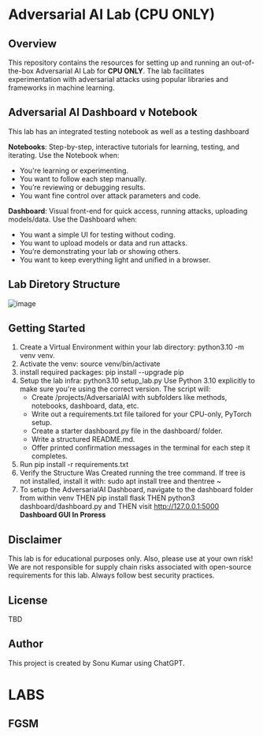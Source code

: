 # Adversarial AI Lab (CPU ONLY)

## Overview

This repository contains the resources for setting up and running an out-of-the-box Adversarial AI Lab for **CPU ONLY**. The lab facilitates experimentation with adversarial attacks using popular libraries and frameworks in machine learning.


## Adversarial AI Dashboard v Notebook
This lab has an integrated testing notebook as well as a testing dashboard

 **Notebooks**: Step-by-step, interactive tutorials for learning, testing, and iterating. Use the Notebook when:
   - You're learning or experimenting.
   - You want to follow each step manually.
   - You’re reviewing or debugging results.
   - You want fine control over attack parameters and code.
     
**Dashboard**: Visual front-end for quick access, running attacks, uploading models/data. Use the Dashboard when:
   - You want a simple UI for testing without coding.
   - You want to upload models or data and run attacks.
   - You’re demonstrating your lab or showing others.
   - You want to keep everything light and unified in a browser.


## Lab Diretory Structure

![image](https://github.com/user-attachments/assets/e6435499-411f-447b-baaa-2a8540425233)


## Getting Started

1. Create a Virtual Environment within your lab directory: python3.10 -m venv venv.
2. Activate the venv:  source venv/bin/activate
3. install required packages: pip install --upgrade pip  
4. Setup the lab infra: python3.10 setup_lab.py Use Python 3.10 explicitly to make sure you're using the correct version. The script will:
   - Create /projects/AdversarialAI with subfolders like methods, notebooks, dashboard, data, etc.
   - Write out a requirements.txt file tailored for your CPU-only, PyTorch setup.
   - Create a starter dashboard.py file in the dashboard/ folder.
   - Write a structured README.md.
   - Offer printed confirmation messages in the terminal for each step it completes.
6. Run pip install -r requirements.txt
7. Verify the Structure Was Created running the tree command. If tree is not installed, install it with: sudo apt install tree and thentree ~<your path>
8. To setup the AdversarialAI Dashboard, navigate to the dashboard folder from within venv THEN pip install flask THEN python3 dashboard/dashboard.py and THEN  visit http://127.0.0.1:5000  **Dashboard GUI In Proress**


## Disclaimer

This lab is for educational purposes only.  Also, please use at your own risk! We are not responsible for supply chain risks associated with open-source requirements for this lab. Always follow best security practices.


## License

TBD

## Author

This project is created by Sonu Kumar using ChatGPT.


# **LABS** 
## FGSM

